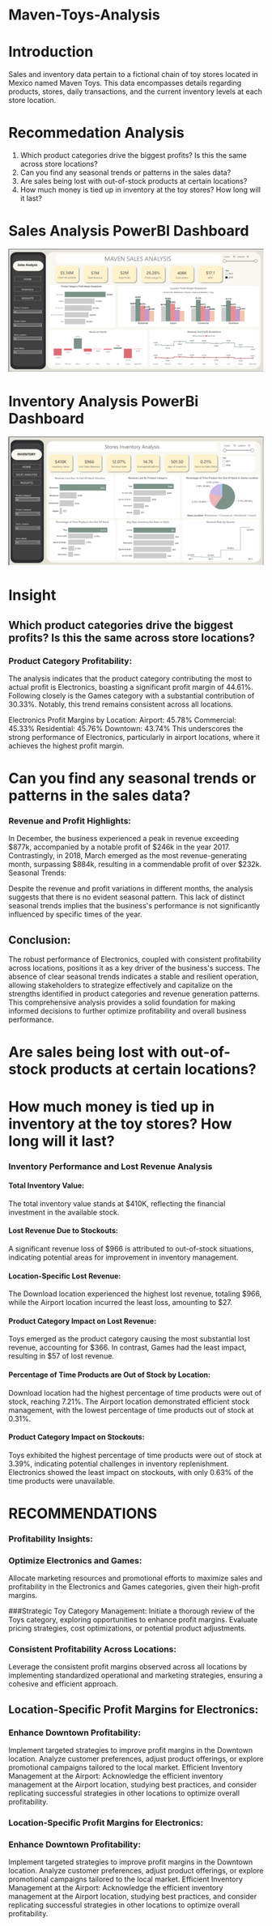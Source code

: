 # Maven-Toys-Analysis

# Introduction
Sales and inventory data pertain to a fictional chain of toy stores located in Mexico named Maven Toys. This data encompasses details regarding products, stores, daily transactions, and the current inventory levels at each store location.
# Recommedation Analysis

1. Which product categories drive the biggest profits? Is this the same across store locations?
2. Can you find any seasonal trends or patterns in the sales data?
3. Are sales being lost with out-of-stock products at certain locations?
4. How much money is tied up in inventory at the toy stores? How long will it last?

# Sales Analysis PowerBI Dashboard
![](maven_analysys/MavenToysSalesAnalysis.png)

# Inventory Analysis PowerBi Dashboard
![](maven_analysys/InventoryAnalysis.png)

# Insight

## Which product categories drive the biggest profits? Is this the same across store locations?
### Product Category Profitability:

The analysis indicates that the product category contributing the most to actual profit is Electronics, boasting a significant profit margin of 44.61%. Following closely is the Games category with a substantial contribution of 30.33%. Notably, this trend remains consistent across all locations.

Electronics Profit Margins by Location:
Airport: 45.78%
Commercial: 45.33%
Residential: 45.76%
Downtown: 43.74%
This underscores the strong performance of Electronics, particularly in airport locations, where it achieves the highest profit margin.

# Can you find any seasonal trends or patterns in the sales data?
### Revenue and Profit Highlights:

In December, the business experienced a peak in revenue exceeding $877k, accompanied by a notable profit of $246k in the year 2017.
Contrastingly, in 2018, March emerged as the most revenue-generating month, surpassing $884k, resulting in a commendable profit of over $232k.
Seasonal Trends:

Despite the revenue and profit variations in different months, the analysis suggests that there is no evident seasonal pattern. This lack of distinct seasonal trends implies that the business's performance is not significantly influenced by specific times of the year.

## Conclusion:

The robust performance of Electronics, coupled with consistent profitability across locations, positions it as a key driver of the business's success. The absence of clear seasonal trends indicates a stable and resilient operation, allowing stakeholders to strategize effectively and capitalize on the strengths identified in product categories and revenue generation patterns. This comprehensive analysis provides a solid foundation for making informed decisions to further optimize profitability and overall business performance.

# Are sales being lost with out-of-stock products at certain locations?
#  How much money is tied up in inventory at the toy stores? How long will it last?

### Inventory Performance and Lost Revenue Analysis

#### Total Inventory Value:
The total inventory value stands at $410K, reflecting the financial investment in the available stock.
#### Lost Revenue Due to Stockouts:
A significant revenue loss of $966 is attributed to out-of-stock situations, indicating potential areas for improvement in inventory management.
#### Location-Specific Lost Revenue:
The Download location experienced the highest lost revenue, totaling $966, while the Airport location incurred the least loss, amounting to $27.
#### Product Category Impact on Lost Revenue:
Toys emerged as the product category causing the most substantial lost revenue, accounting for $366. In contrast, Games had the least impact, resulting in $57 of lost revenue.
#### Percentage of Time Products are Out of Stock by Location:
Download location had the highest percentage of time products were out of stock, reaching 7.21%.
The Airport location demonstrated efficient stock management, with the lowest percentage of time products out of stock at 0.31%.
#### Product Category Impact on Stockouts:
Toys exhibited the highest percentage of time products were out of stock at 3.39%, indicating potential challenges in inventory replenishment.
Electronics showed the least impact on stockouts, with only 0.63% of the time products were unavailable.

# RECOMMENDATIONS
### Profitability Insights:

### Optimize Electronics and Games:
Allocate marketing resources and promotional efforts to maximize sales and profitability in the Electronics and Games categories, given their high-profit margins.

###Strategic Toy Category Management:
Initiate a thorough review of the Toys category, exploring opportunities to enhance profit margins. Evaluate pricing strategies, cost optimizations, or potential product adjustments.

### Consistent Profitability Across Locations:
Leverage the consistent profit margins observed across all locations by implementing standardized operational and marketing strategies, ensuring a cohesive and efficient approach.

## Location-Specific Profit Margins for Electronics:
### Enhance Downtown Profitability:
Implement targeted strategies to improve profit margins in the Downtown location. Analyze customer preferences, adjust product offerings, or explore promotional campaigns tailored to the local market.
Efficient Inventory Management at the Airport:
Acknowledge the efficient inventory management at the Airport location, studying best practices, and consider replicating successful strategies in other locations to optimize overall profitability.
### Location-Specific Profit Margins for Electronics:
### Enhance Downtown Profitability:
Implement targeted strategies to improve profit margins in the Downtown location. Analyze customer preferences, adjust product offerings, or explore promotional campaigns tailored to the local market.
Efficient Inventory Management at the Airport:
Acknowledge the efficient inventory management at the Airport location, studying best practices, and consider replicating successful strategies in other locations to optimize overall profitability.
